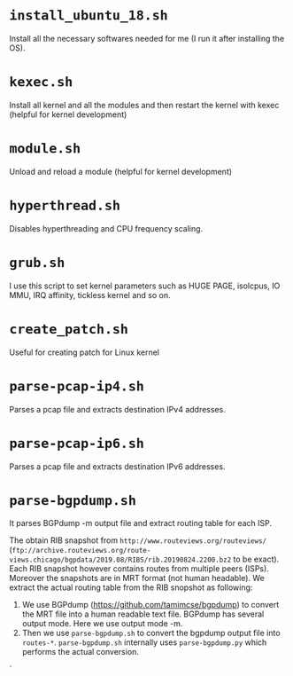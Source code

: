 `install_ubuntu_18.sh`
==================
Install all the necessary softwares needed for me (I run it after installing the OS).

`kexec.sh`
==========
Install all kernel and all the modules and then restart the kernel with kexec (helpful for kernel development)

`module.sh`
===========
Unload and reload a module (helpful for kernel development)

`hyperthread.sh`
==============
Disables hyperthreading and CPU frequency scaling.

`grub.sh`
========
I use this script to set kernel parameters such as HUGE PAGE, isolcpus, IO MMU, IRQ affinity, tickless kernel and so on.

`create_patch.sh` 
===================
Useful for creating patch for Linux kernel

`parse-pcap-ip4.sh`
===================
Parses a pcap file and extracts destination IPv4 addresses.

`parse-pcap-ip6.sh`
===================
Parses a pcap file and extracts destination IPv6 addresses.

`parse-bgpdump.sh`
===================
It parses BGPdump -m output file and extract routing table for each ISP. 

The obtain RIB snapshot from `http://www.routeviews.org/routeviews/` (`ftp://archive.routeviews.org/route-views.chicago/bgpdata/2019.08/RIBS/rib.20190824.2200.bz2` to be exact). Each RIB snapshot however contains routes from multiple peers (ISPs). Moreover the snapshots are in MRT format (not human headable). We extract the actual routing table from the RIB snopshot as following:

1. We use BGPdump (https://github.com/tamimcse/bgpdump) to convert the MRT file into a human readable text file. BGPdump has several output mode. Here we use output mode -m.
2. Then we use `parse-bgpdump.sh` to convert the bgpdump output file into `routes-*`. `parse-bgpdump.sh` internally uses `parse-bgpdump.py` which performs the actual conversion.

`




